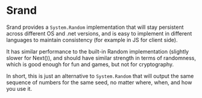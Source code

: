 # Srand

Srand provides a `System.Random` implementation that will stay persistent across different OS and .net versions, and is easy to implement in different languages to maintain consistency (for example in JS for client side). 

It has similar performance to the built-in Random implementation (slightly slower for Next()), and should have similar strength in terms of randomness, which is good enough for fun and games, but not for cryptography.

In short, this is just an alternative to `System.Random` that will output the same sequence of numbers for the same seed, no matter where, when, and how you use it.
